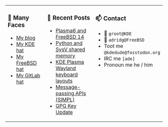
<table><tr>
  
<td valign="top" width="30%">
  
### 🙋 Many Faces

- [My blog](https://euroquis.nl/bobulate/)
- [My KDE hat](https://invent.kde.org/adridg)
- [My FreeBSD hat](https://wiki.freebsd.org/AdriaanDeGroot)
- [My GitLab hat](https://gitlab.com/adriaandegroot)
</td>

<td valign="top" width="40%">
  
### 💬 Recent Posts

<!-- BLOG-POST-LIST:START -->
- [Plasma6 and FreeBSD 14](https://euroquis.nl//kde/2024/10/08/freebsd14.html)
- [Python and SysV shared memory](https://euroquis.nl//blabla/2024/10/08/shm.html)
- [KDE Plasma Wayland keyboard layouts](https://euroquis.nl//kde/2024/09/14/keyboard.html)
- [Message-passing APIs &lpar;SIMPL&rpar;](https://euroquis.nl//blabla/2024/08/20/simpl.html)
- [GPG Key Update](https://euroquis.nl//blabla/2024/07/31/gpg.html)
<!-- BLOG-POST-LIST:END -->
</td>

<td valign="top" width="30%">
  
### 📫 Contact

- 📧 `groot@KDE`
- 📧 `adridg@FreeBSD`
- Toot me `@kdedude@fosstodon.org`
- IRC me `[ade]`
- Pronoun me he / him
</td>

</tr></table>
